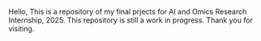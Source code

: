 Hello,
This is a repository of my final prjects for AI and Omics Research Internship, 2025. This repository is still a work in progress. Thank you for visiting.
